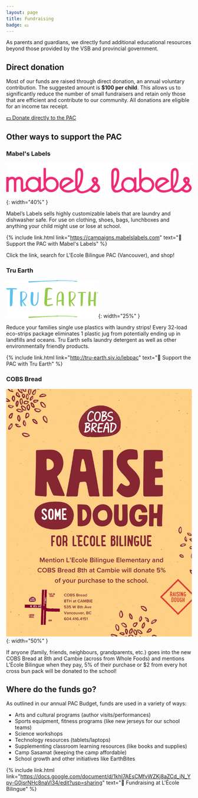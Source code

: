 ```yaml
---
layout: page
title: Fundraising
badge: 💵
---
```


As parents and guardians, we directly fund additional educational resources beyond those provided by the VSB and provincial government.

## Direct donation

Most of our funds are raised through direct donation, an annual voluntary contribution. The suggested amount is **$100 per child**. This allows us to significantly reduce the number of small fundraisers and retain only those that are efficient and contribute to our community. All donations are eligible for an income tax receipt.

<a class="message message-icon" href="{% link donate.md %}">
  💵 Donate directly to the PAC
</a>

## Other ways to support the PAC

### Mabel's Labels

![Mabel's Labels](/assets/img/fundraising_mabelslabels.png){: width="40%" }

Mabel’s Labels sells highly customizable labels that are laundry and dishwasher safe. For use on clothing, shoes, bags, lunchboxes and anything your child might use or lose at school.

{% include link.html link="https://campaigns.mabelslabels.com" text="🔗 Support the PAC with Mabel's Labels" %}

Click the link, search for L'Ecole Bilingue PAC (Vancouver), and shop!

### Tru Earth

![Tru Earth](/assets/img/fundraising_truearth.png){: width="25%" }

Reduce your families single use plastics with laundry strips! Every 32-load eco-strips package eliminates 1 plastic jug from potentially ending up in landfills and oceans. Tru Earth sells laundry detergent as well as other environmentally friendly products.

{% include link.html link="http://tru-earth.sjv.io/lebpac" text="🔗 Support the PAC with Tru Earth" %}

### COBS Bread

![COBS Bread](/assets/img/fundraising_cobs.jpeg){: width="50%" }

If anyone (family, friends, neighbours, grandparents, etc.) goes into the new COBS Bread at 8th and Cambie (across from Whole Foods) and mentions L’École Bilingue when they pay, 5% of their purchase or $2 from every hot cross bun pack will be donated to the school!

## Where do the funds go?

As outlined in our annual PAC Budget, funds are used in a variety of ways:

* Arts and cultural programs (author visits/performances)
* Sports equipment, fitness programs (like new jerseys for our school teams)
* Science workshops
* Technology resources (tablets/laptops)
* Supplementing classroom learning resources (like books and supplies)
* Camp Sasamat (keeping the camp affordable)
* School growth and other initiatives like EarthBites

{% include link.html link="https://docs.google.com/document/d/1khI7AEsCMfvWZKj8aZCd_jN_Ypy-G0jsrNHc8naVl34/edit?usp=sharing" text="📄 Fundraising at L'École Bilingue" %}